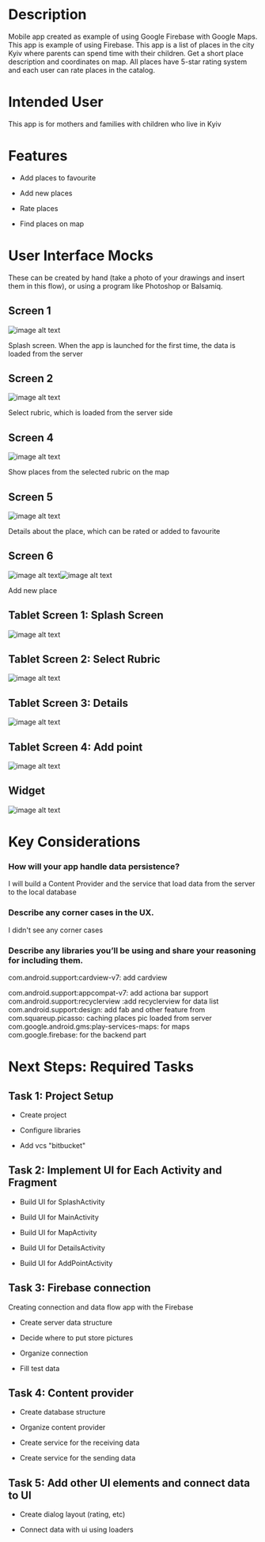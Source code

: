 # Description

Mobile app created as example of using Google Firebase with Google Maps. This app is example of using Firebase. This app is a list of places in the city Kyiv where parents can spend time with their children. Get a short place description and coordinates on map. All places have 5-star rating system and each user can rate places in the catalog.

# Intended User

This app is for mothers and families with children who live in Kyiv

# Features

* Add places to favourite

* Add new places

* Rate places

* Find places on map

# User Interface Mocks

These can be created by hand (take a photo of your drawings and insert them in this flow), or using a program like Photoshop or Balsamiq.

## Screen 1

![image alt text](/pic/image_0.png)

Splash screen. When the app is launched for the first time, the data is loaded from the server

## Screen 2

![image alt text](/pic/image_1.png)

Select rubric, which is loaded from the server side

## Screen 4

![image alt text](/pic/image_2.png)

Show places from the selected rubric on the map

## Screen 5

![image alt text](/pic/image_3.png)

Details about the place, which can be rated or added to favourite

## Screen 6

![image alt text](/pic/image_4.png)![image alt text](/pic/image_5.png)

Add new place

## Tablet Screen 1: Splash Screen

![image alt text](/pic/image_6.png)

## Tablet Screen 2: Select Rubric

![image alt text](/pic/image_7.png)

## Tablet Screen 3: Details

![image alt text](/pic/image_8.png)

## Tablet Screen 4: Add point

![image alt text](/pic/image_9.png)

## Widget

![image alt text](/pic/image_10.png)

# Key Considerations

### How will your app handle data persistence?

I will build a Content Provider and the service that load data from the server to the local database

### Describe any corner cases in the UX.

I didn't see any corner cases

### Describe any libraries you’ll be using and share your reasoning for including them.

com.android.support:cardview-v7: add cardview

com.android.support:appcompat-v7: add actiona bar support
com.android.support:recyclerview :add recyclerview for data list
com.android.support:design: add fab and other feature from
com.squareup.picasso: caching places pic loaded from server
com.google.android.gms:play-services-maps: for maps
com.google.firebase: for the backend part

# Next Steps: Required Tasks

## Task 1: Project Setup

* Create project

* Configure libraries

* Add vcs "bitbucket"

## Task 2: Implement UI for Each Activity and Fragment

* Build UI for SplashActivity

* Build UI for MainActivity

* Build UI for MapActivity

* Build UI for DetailsActivity

* Build UI for AddPointActivity

## Task 3: Firebase connection

Creating connection and data flow app with the Firebase

* Create server data structure

* Decide where to put store pictures

* Organize connection

* Fill test data

## Task 4: Content provider

* Create database structure

* Organize content provider

* Create service for the receiving data

* Create service for the sending data

## Task 5: Add other UI elements and connect data to UI

* Create dialog layout (rating, etc)

* Connect data with ui using loaders


